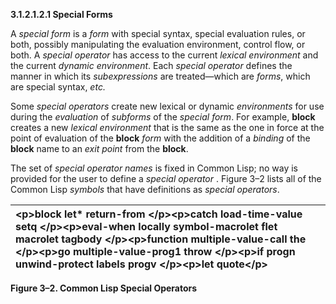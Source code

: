 **3.1.2.1.2.1 Special Forms** 

A *special form* is a *form* with special syntax, special evaluation rules, or both, possibly manipulating the evaluation environment, control flow, or both. A *special operator* has access to the current *lexical environment* and the current *dynamic environment*. Each *special operator* defines the manner in which its *subexpressions* are treated—which are *forms*, which are special syntax, *etc.* 

Some *special operators* create new lexical or dynamic *environments* for use during the *evaluation* of *subforms* of the *special form*. For example, **block** creates a new *lexical environment* that is the same as the one in force at the point of evaluation of the **block** *form* with the addition of a *binding* of the **block** name to an *exit point* from the **block**. 

The set of *special operator names* is fixed in Common Lisp; no way is provided for the user to define a *special operator* . Figure 3–2 lists all of the Common Lisp *symbols* that have definitions as *special operators*. 

|\<p\>**block let\* return-from** \</p\>\<p\>**catch load-time-value setq** \</p\>\<p\>**eval-when locally symbol-macrolet flet macrolet tagbody** \</p\>\<p\>**function multiple-value-call the** \</p\>\<p\>**go multiple-value-prog1 throw** \</p\>\<p\>**if progn unwind-protect labels progv** \</p\>\<p\>**let quote**\</p\>|
| :- |


**Figure 3–2. Common Lisp Special Operators** 

